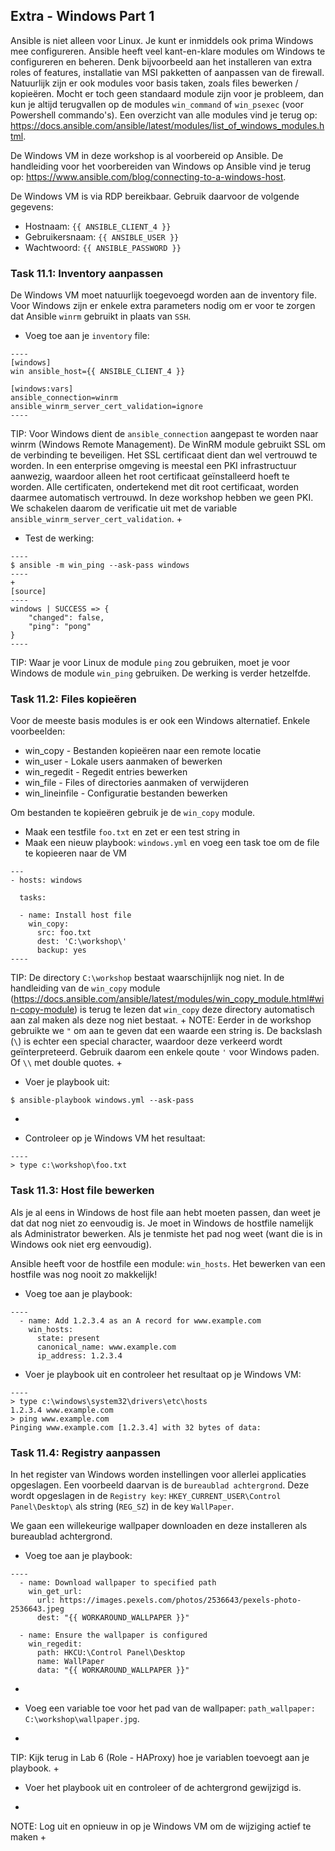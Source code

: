 ## Extra - Windows Part 1

Ansible is niet alleen voor Linux. Je kunt er inmiddels ook prima Windows mee configureren. Ansible heeft veel kant-en-klare modules om Windows te configureren en beheren. Denk bijvoorbeeld aan het installeren van extra roles of features, installatie van MSI pakketten of aanpassen van de firewall. Natuurlijk zijn er ook modules voor basis taken, zoals files bewerken / kopieëren. Mocht er toch geen standaard module zijn voor je probleem, dan kun je altijd terugvallen op de modules ``win_command`` of ``win_psexec`` (voor Powershell commando's). Een overzicht van alle modules vind je terug op: https://docs.ansible.com/ansible/latest/modules/list_of_windows_modules.html.

De Windows VM in deze workshop is al voorbereid op Ansible. De handleiding voor het voorbereiden van Windows op Ansible vind je terug op: https://www.ansible.com/blog/connecting-to-a-windows-host.

De Windows VM is via RDP bereikbaar. Gebruik daarvoor de volgende gegevens:

* Hostnaam: ``{{ ANSIBLE_CLIENT_4 }}``
* Gebruikersnaam: ``{{ ANSIBLE_USER }}``
* Wachtwoord: ``{{ ANSIBLE_PASSWORD }}``

### Task 11.1: Inventory aanpassen

De Windows VM moet natuurlijk toegevoegd worden aan de inventory file. Voor Windows zijn er enkele extra parameters nodig om er voor te zorgen dat Ansible ``winrm`` gebruikt in plaats van ``SSH``.

* Voeg toe aan je ``inventory`` file:
```
----
[windows]
win ansible_host={{ ANSIBLE_CLIENT_4 }}

[windows:vars]
ansible_connection=winrm
ansible_winrm_server_cert_validation=ignore
----
```
TIP: Voor Windows dient de ``ansible_connection`` aangepast te worden naar winrm (Windows Remote Management). De WinRM module gebruikt SSL om de verbinding te beveiligen. Het SSL certificaat dient dan wel vertrouwd te worden. In een enterprise omgeving is meestal een PKI infrastructuur aanwezig, waardoor alleen het root certificaat geïnstalleerd hoeft te worden. Alle certificaten, ondertekend met dit root certificaat, worden daarmee automatisch vertrouwd. In deze workshop hebben we geen PKI. We schakelen daarom de verificatie uit met de variable ``ansible_winrm_server_cert_validation``.
+
* Test de werking:
```
----
$ ansible -m win_ping --ask-pass windows
----
+
[source]
----
windows | SUCCESS => {
    "changed": false, 
    "ping": "pong"
}
----
```
TIP: Waar je voor Linux de module ``ping`` zou gebruiken, moet je voor Windows de module ``win_ping`` gebruiken. De werking is verder hetzelfde.



### Task 11.2: Files kopieëren

Voor de meeste basis modules is er ook een Windows alternatief. Enkele voorbeelden:

* win_copy - Bestanden kopieëren naar een remote locatie
* win_user - Lokale users aanmaken of bewerken
* win_regedit - Regedit entries bewerken
* win_file - Files of directories aanmaken of verwijderen
* win_lineinfile - Configuratie bestanden bewerken

Om bestanden te kopieëren gebruik je de ``win_copy`` module.

* Maak een testfile ``foo.txt`` en zet er een test string in
* Maak een nieuw playbook: ``windows.yml`` en voeg een task toe om de file te kopieeren naar de VM
```
---
- hosts: windows

  tasks:

  - name: Install host file
    win_copy:
      src: foo.txt
      dest: 'C:\workshop\'
      backup: yes
----
```
TIP: De directory ``C:\workshop`` bestaat waarschijnlijk nog niet. In de handleiding van de ``win_copy`` module (https://docs.ansible.com/ansible/latest/modules/win_copy_module.html#win-copy-module) is terug te lezen dat ``win_copy`` deze directory automatisch aan zal maken als deze nog niet bestaat.
+
NOTE: Eerder in de workshop gebruikte we ``"`` om aan te geven dat een waarde een string is. De backslash (``\``) is echter een special character, waardoor deze verkeerd wordt geïnterpreteerd. Gebruik daarom een enkele qoute ``'`` voor Windows paden. Of ``\\`` met double quotes.
+
* Voer je playbook uit:
```
$ ansible-playbook windows.yml --ask-pass
```
+
* Controleer op je Windows VM het resultaat:
```
----
> type c:\workshop\foo.txt
```

### Task 11.3: Host file bewerken

Als je al eens in Windows de host file aan hebt moeten passen, dan weet je dat dat nog niet zo eenvoudig is. Je moet in Windows de hostfile namelijk als Administrator bewerken. Als je tenmiste het pad nog weet (want die is in Windows ook niet erg eenvoudig).

Ansible heeft voor de hostfile een module: ``win_hosts``. Het bewerken van een hostfile was nog nooit zo makkelijk!

* Voeg toe aan je playbook:
```
----
  - name: Add 1.2.3.4 as an A record for www.example.com
    win_hosts:
      state: present
      canonical_name: www.example.com
      ip_address: 1.2.3.4

```
* Voer je playbook uit en controleer het resultaat op je Windows VM:
```
----
> type c:\windows\system32\drivers\etc\hosts
1.2.3.4 www.example.com
> ping www.example.com
Pinging www.example.com [1.2.3.4] with 32 bytes of data:
```

### Task 11.4: Registry aanpassen

In het register van Windows worden instellingen voor allerlei applicaties opgeslagen. Een voorbeeld daarvan is de ``bureaublad achtergrond``. Deze wordt opgeslagen in de ``Registry key``: ``HKEY_CURRENT_USER\Control Panel\Desktop\`` als string (``REG_SZ``) in de key ``WallPaper``.

We gaan een willekeurige wallpaper downloaden en deze installeren als bureaublad achtergrond.

* Voeg toe aan je playbook:
```
----
  - name: Download wallpaper to specified path
    win_get_url:
      url: https://images.pexels.com/photos/2536643/pexels-photo-2536643.jpeg
      dest: "{{ WORKAROUND_WALLPAPER }}"

  - name: Ensure the wallpaper is configured
    win_regedit:
      path: HKCU:\Control Panel\Desktop
      name: WallPaper
      data: "{{ WORKAROUND_WALLPAPER }}"
```
+
* Voeg een variable toe voor het pad van de wallpaper: ``path_wallpaper: C:\workshop\wallpaper.jpg``. 
+
TIP: Kijk terug in Lab 6 (Role - HAProxy) hoe je variablen toevoegt aan je playbook.
+
* Voer het playbook uit en controleer of de achtergrond gewijzigd is.
+
NOTE: Log uit en opnieuw in op je Windows VM om de wijziging actief te maken
+

